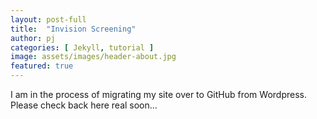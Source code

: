 ```yaml
---
layout: post-full
title:  "Invision Screening"
author: pj
categories: [ Jekyll, tutorial ]
image: assets/images/header-about.jpg
featured: true
---
```

I am in the process of migrating my site over to GitHub from Wordpress. Please check back here real soon...
